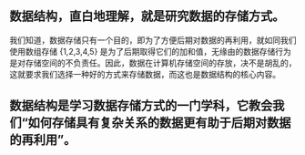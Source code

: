 ## 数据结构，直白地理解，就是研究数据的存储方式。

我们知道，数据存储只有一个目的，即为了方便后期对数据的再利用，就如同我们使用数组存储 {1,2,3,4,5} 是为了后期取得它们的加和值，无缘由的数据存储行为是对存储空间的不负责任。因此，数据在计算机存储空间的存放，决不是胡乱的，这就要求我们选择一种好的方式来存储数据，而这也是数据结构的核心内容。

## 数据结构是学习数据存储方式的一门学科，它教会我们“如何存储具有复杂关系的数据更有助于后期对数据的再利用”。

